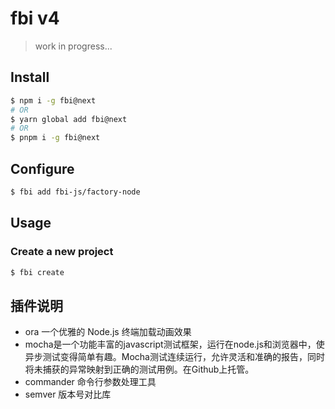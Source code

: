 # fbi v4

> work in progress...

## Install

```bash
$ npm i -g fbi@next
# OR
$ yarn global add fbi@next
# OR
$ pnpm i -g fbi@next
```

## Configure

```bash
$ fbi add fbi-js/factory-node
```

## Usage

### Create a new project

```bash
$ fbi create
```

## 插件说明
- ora 一个优雅的 Node.js 终端加载动画效果
- mocha是一个功能丰富的javascript测试框架，运行在node.js和浏览器中，使异步测试变得简单有趣。Mocha测试连续运行，允许灵活和准确的报告，同时将未捕获的异常映射到正确的测试用例。在Github上托管。
- commander 命令行参数处理工具 
- semver 版本号对比库